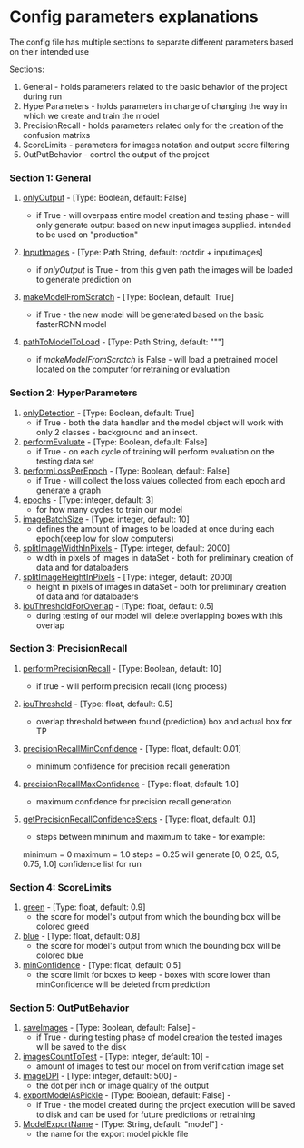 # Config parameters explanations

The config file has multiple sections to separate different parameters based on their intended use

Sections:
1. General - holds parameters related to the basic behavior of the project during run 
2. HyperParameters - holds parameters in charge of changing the way in which we create and train the model
3. PrecisionRecall - holds parameters related only for the creation of the confusion matrixs
4. ScoreLimits - parameters for images notation and output score filtering
5. OutPutBehavior - control the output of the project


### Section 1: General

1. <u>onlyOutput</u> - [Type: Boolean, default: False]
   - if True - will overpass entire model creation and testing phase -
    will only generate output based on new input images supplied.
    intended to be used on "production"

2. <u>InputImages</u> - [Type: Path String, default: rootdir + inputimages]
   - if <i>onlyOutput</i> is True - from this given path the images will be loaded to generate prediction on
3. <u>makeModelFromScratch</u> - [Type: Boolean, default: True]
   - if True - the new model will be generated based on the basic fasterRCNN model
4. <u>pathToModelToLoad</u> - [Type: Path String, default: """]
   - if <i>makeModelFromScratch</i> is False - will load a pretrained model located on the computer for retraining or evaluation


### Section 2: HyperParameters

1. <u>onlyDetection</u> - [Type: Boolean, default: True] 
   - if True - both the data handler and the model object will work with only 2 classes - background and an insect. 
2. <u>performEvaluate</u> - [Type: Boolean, default: False] 
   - if True - on each cycle of training will perform evaluation on the testing data set
3. <u>performLossPerEpoch</u> - [Type: Boolean, default: False] 
   - if True - will collect the loss values collected from each epoch and generate a graph
4. <u>epochs</u> - [Type: integer, default: 3] 
   - for how many cycles to train our model 
5. <u>imageBatchSize</u> - [Type: integer, default: 10] 
   - defines the amount of images to be loaded at once during each epoch(keep low for slow computers)
6. <u>splitImageWidthInPixels</u> - [Type: integer, default: 2000] 
   - width in pixels of images in dataSet - both for preliminary creation of data and for dataloaders
7. <u>splitImageHeightInPixels</u> - [Type: integer, default: 2000]
   - height in pixels of images in dataSet - both for preliminary creation of data and for dataloaders
8. <u>iouThresholdForOverlap</u> - [Type: float, default: 0.5]
   - during testing of our model will delete overlapping boxes with this overlap 


### Section 3: PrecisionRecall

1. <u>performPrecisionRecall</u> - [Type: Boolean, default: 10]  
   - if true - will perform precision recall (long process) 
2. <u>iouThreshold</u> - [Type: float, default: 0.5] 
   - overlap threshold between found (prediction) box and actual box for TP 
3. <u>precisionRecallMinConfidence</u> - [Type: float, default: 0.01]
   - minimum confidence for precision recall generation
4. <u>precisionRecallMaxConfidence</u> - [Type: float, default: 1.0] 
   - maximum confidence for precision recall generation
5. <u>getPrecisionRecallConfidenceSteps</u> - [Type: float, default: 0.1] 
   - steps between minimum and maximum to take - for example:
   
   minimum = 0 maximum = 1.0 steps = 0.25 will generate [0, 0.25, 0.5, 0.75, 1.0] confidence list for run

### Section 4: ScoreLimits

1. <u>green</u> - [Type: float, default: 0.9] 
   - the score for model's output from which the bounding box will be colored greed 
2. <u>blue</u> - [Type: float, default: 0.8] 
   - the score for model's output from which the bounding box will be colored blue 
3. <u>minConfidence</u> - [Type: float, default: 0.5] 
   - the score limit for boxes to keep - boxes with score lower than minConfidence will be deleted from prediction

### Section 5: OutPutBehavior

1. <u>saveImages</u> - [Type: Boolean, default: False] - 
   - if True - during testing phase of model creation the tested images will be saved to the disk
2. <u>imagesCountToTest</u> - [Type: integer, default: 10]  - 
   - amount of images to test our model on from verification image set 
3. <u>imageDPI</u> - [Type: integer, default: 500]  - 
   - the dot per inch or image quality of the output 
4. <u>exportModelAsPickle</u> - [Type: Boolean, default: False] -
   - if True - the model created during the project execution will be saved to disk and can be used for future predictions or retraining
5. <u>ModelExportName</u> - [Type: String, default: "model"] -
   - the name for the export model pickle file
